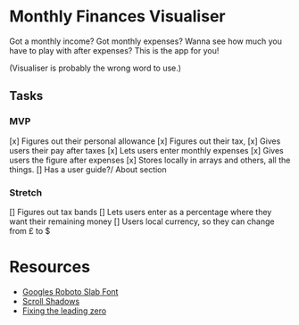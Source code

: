 # Monthly Finances Visualiser

Got a monthly income?
Got monthly expenses?
Wanna see how much you have to play with after expenses?
This is the app for you!

(Visualiser is probably the wrong word to use.)

## Tasks

### MVP

[x] Figures out their personal allowance
[x] Figures out their tax,
[x] Gives users their pay after taxes
[x] Lets users enter monthly expenses
[x] Gives users the figure after expenses
[x] Stores locally in arrays and others, all the things.
[] Has a user guide?/ About section

### Stretch

[] Figures out tax bands
[] Lets users enter as a percentage where they want their remaining money
[] Users local currency, so they can change from £ to $

# Resources

- [Googles Roboto Slab Font](https://fonts.google.com/specimen/Roboto+Slab?sort=relevance)
- [Scroll Shadows](https://github.com/ingmarh/scroll-shadow-element/tree/main)
- [Fixing the leading zero](https://github.com/mui/material-ui/issues/8380)
